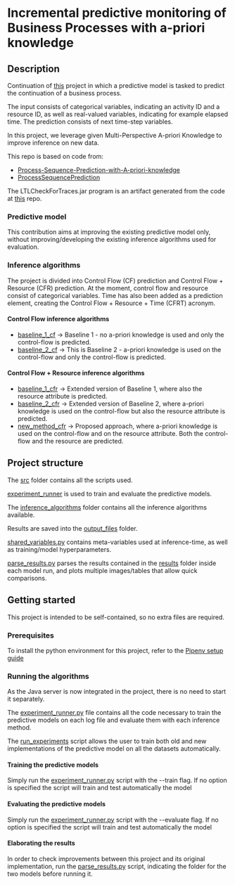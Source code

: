 # Incremental predictive monitoring of Business Processes with a-priori knowledge

## Description
Continuation of [this](https://github.com/kaurjvpld/Incremental-Predictive-Monitoring-of-Business-Processes-with-A-priori-knowledge) project in which a predictive model is tasked to predict the continuation of a business process.

The input consists of categorical variables, indicating an activity ID and a resource ID, as well as real-valued variables, indicating for example elapsed time. The prediction consists of next time-step variables.

In this project, we leverage given Multi-Perspective A-priori Knowledge to improve inference on new data.

This repo is based on code from:

* [Process-Sequence-Prediction-with-A-priori-knowledge](https://github.com/yesanton/Process-Sequence-Prediction-with-A-priori-knowledge)
* [ProcessSequencePrediction](https://github.com/verenich/ProcessSequencePrediction)

The LTLCheckForTraces.jar program is an artifact generated from the code at [this](https://github.com/HitLuca/LTLCheckForTraces) repo.

### Predictive model
This contribution aims at improving the existing predictive model only, without improving/developing the existing inference algorithms used for evaluation.

### Inference algorithms
The project is divided into Control Flow (CF) prediction and Control Flow + Resource (CFR) prediction. At the moment, control flow and resource consist of categorical variables.
Time has also been added as a prediction element, creating the Control Flow + Resource + Time (CFRT) acronym.

#### Control Flow inference algorithms
* [baseline_1_cf](src/evaluation/inference_algorithms/baseline_1_cf.py) -> Baseline 1 - no a-priori knowledge is used and only the control-flow is predicted.
* [baseline_2_cf](src/evaluation/inference_algorithms/baseline_2_cf.py) -> This is Baseline 2 - a-priori knowledge is used on the control-flow and only the control-flow is predicted.

#### Control Flow + Resource inference algorithms
* [baseline_1_cfr](src/evaluation/inference_algorithms/baseline_1_cfr.py) -> Extended version of Baseline 1, where also the resource attribute is predicted.
* [baseline_2_cfr](src/evaluation/inference_algorithms/baseline_2_cfr.py) -> Extended version of Baseline 2, where a-priori knowledge is used on the control-flow but also the resource attribute is predicted.
* [new_method_cfr](src/evaluation/inference_algorithms/new_method_cfr.py) -> Proposed approach, where a-priori knowledge is used on the control-flow and on the resource attribute. Both the control-flow and the resource are predicted.

## Project structure

The [src](src) folder contains all the scripts used.

[experiment_runner](src/experiments_runner.py) is used to train and evaluate the predictive models.

The [inference_algorithms](src/evaluation/inference_algorithms) folder contains all the inference algorithms available.

Results are saved into the [output_files](output_files) folder.

[shared_variables.py](src/shared_variables.py) contains meta-variables used at inference-time, as well as training/model hyperparameters.

[parse_results.py](src/parse_results.py) parses the results contained in the [results]() folder inside each model run, and plots multiple images/tables that allow quick comparisons.

## Getting started
This project is intended to be self-contained, so no extra files are required.

### Prerequisites
To install the python environment for this project, refer to the [Pipenv setup guide](https://pipenv.readthedocs.io/en/latest/basics/)

### Running the algorithms
As the Java server is now integrated in the project, there is no need to start it separately.

The [experiment_runner.py](src/experiments_runner.py) file contains all the code necessary to train the predictive models on each log file and evaluate them with each inference method.

The [run_experiments](src/run_experiments.sh) script allows the user to train both old and new implementations of the predictive model on all the datasets automatically.

#### Training the predictive models
Simply run the [experiment_runner.py](src/experiments_runner.py) script with the --train flag. If no option is specified the script will train and test automatically the model

#### Evaluating the predictive models
Simply run the [experiment_runner.py](src/experiments_runner.py) script with the --evaluate flag. If no option is specified the script will train and test automatically the model

#### Elaborating the results
In order to check improvements between this project and its original implementation, run the  [parse_results.py](src/parse_results.py) script, indicating the folder for the two models before running it.
